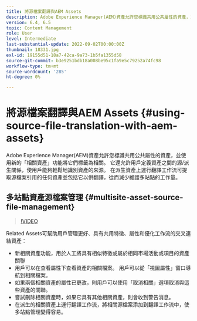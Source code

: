```yaml
---
title: 將源檔案翻譯與AEM Assets
description: Adobe Experience Manager(AEM)資產允許您標識共用公共屬性的資產，並使用新的「相關資產」功能將它們標籤為相關。 它還允許用戶定義資產之間的源/派生關係，使用戶能夠輕鬆地識別資產的來源。 在派生資產上運行翻譯工作流可提取源檔案引用的任何資產並包括它以供翻譯，從而減少維護多站點的工作量。
version: 6.4, 6.5
topic: Content Management
role: User
level: Intermediate
last-substantial-update: 2022-09-02T00:00:00Z
thumbnail: 18331.jpg
exl-id: 19155d51-18a7-42ca-9a73-1b5fa1355d58
source-git-commit: b3e9251bdb18a008be95c1fa9e5c79252a74fc98
workflow-type: tm+mt
source-wordcount: '285'
ht-degree: 0%

---
```


# 將源檔案翻譯與AEM Assets {#using-source-file-translation-with-aem-assets}

Adobe Experience Manager(AEM)資產允許您標識共用公共屬性的資產，並使用新的「相關資產」功能將它們標籤為相關。 它還允許用戶定義資產之間的源/派生關係，使用戶能夠輕鬆地識別資產的來源。 在派生資產上運行翻譯工作流可提取源檔案引用的任何資產並包括它以供翻譯，從而減少維護多站點的工作量。

## 多站點資產源檔案管理 {#multisite-asset-source-file-management}

>[!VIDEO](https://video.tv.adobe.com/v/18331?quality=12&learn=on)

Related Assets可幫助用戶管理更好、具有共用特徵、屬性和優化工作流的交叉連結資產：

* 新相關資產功能，用於人工將具有相似特徵或屬於相同市場活動或項目的資產關聯
* 用戶可以在查看屬性下查看資產的相關檔案。 用戶可以從「視圖屬性」窗口導航到相關檔案。
* 如果兩個相關資產的屬性已更改，則用戶可以使用「取消相關」選項取消與這些資產的關聯。
* 嘗試刪除相關資產時，如果它具有其他相關資產，則會收到警告消息。
* 在派生的相關資產上運行翻譯工作流，將相關源檔案添加到翻譯工作流中，使多站點管理變得容易。
